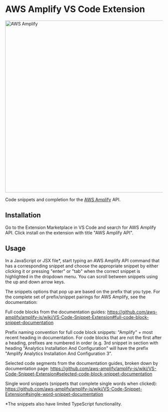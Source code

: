 # AWS Amplify VS Code Extension

<img src="https://s3.amazonaws.com/aws-mobile-hub-images/aws-amplify-logo.png" alt="AWS Amplify" width="550" >

Code snippets and completion for the [AWS Amplify](https://aws.github.io/aws-amplify) API.


## Installation

Go to the Extension Marketplace in VS Code and search for AWS Amplify API. Click install on the extension with title "AWS Amplify API".

## Usage

In a JavaScript or JSX file*, start typing an AWS Amplify API command that has a corresponding snippet and choose the appropriate snippet by either clicking it or pressing "enter" or "tab" when the correct snippet is highlighted in the dropdown menu. You can scroll between snippets using the up and down arrow keys.

The snippets options that pop up are based on the prefix that you type. For the complete set of prefix/snippet pairings for AWS Amplify, see the documentation:

Full code blocks from the documentation guides: https://github.com/aws-amplify/amplify-js/wiki/VS-Code-Snippet-Extension#full-code-block-snippet-documentation

Prefix naming convention for full code block snippets: "Amplify" + most recent heading in documentation.
For code blocks that are not the first after a heading, prefixes are numbered in order (e.g. 3rd snippet in section with heading "Analytics Installation And Configuration" will have the prefix "Amplify Analytics Installation And Configuration 3".

Selected code segments from the documentation guides, broken down by documentation page: 
https://github.com/aws-amplify/amplify-js/wiki/VS-Code-Snippet-Extension#selected-code-block-snippet-documentation

Single word snippets (snippets that complete single words when clicked): https://github.com/aws-amplify/amplify-js/wiki/VS-Code-Snippet-Extension#single-word-snippet-documentation

*The snippets also have limited TypeScript functionality.

